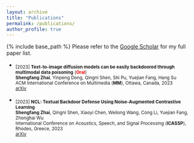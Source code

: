 ```yaml
---
layout: archive
title: "Publications"
permalink: /publications/
author_profile: true
---
```


{% include base_path %}
Please refer to the [Google Scholar](https://scholar.google.com/citations?user=bJYY-tIAAAAJ&hl=en) for my full paper list.

- <sub> [2023] **Text-to-image diffusion models can be easily backdoored through multimodal data poisoning**  (**<font color='red'>Oral</font>**) <br/>
   **Shengfang Zhai**, Yinpeng Dong, Qingni Shen, Shi Pu, Yuejian Fang, Hang Su <br/>
   ACM International Conference on Multimedia (**MM**), Ottawa, Canada, 2023 <br/>
  [arXiv](https://arxiv.org/abs/2305.04175)

- <sub> [2023] **NCL: Textual Backdoor Defense Using Noise-Augmented Contrastive Learning**  <br/>
   **Shengfang Zhai**, Qingni Shen, Xiaoyi Chen, Weilong Wang, Cong Li, Yuejian Fang, Zhonghai Wu <br/>
   International Conference on Acoustics, Speech, and Signal Processing (**ICASSP**), Rhodes, Greece, 2023 <br/>
  [arXiv](https://arxiv.org/abs/2303.01742)

